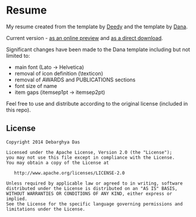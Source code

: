# Resume

My resume created from the template by [Deedy][1] and the template by [Dana][2].

[1]: https://github.com/deedy/Deedy-Resume
[2]: https://github.com/dpseidel/resume

Current version - [as an online preview][3] and [as a direct download][4].

[3]: resume.pdf
[4]: https://github.com/wuchihsu/resume/raw/main/resume.pdf

Significant changes have been made to the Dana template
including but not limited to:

- main font (Lato -> Helvetica)
- removal of icon definition (\texticon)
- removal of AWARDS and PUBLICATIONS sections
- font size of name
- item gaps (itemsep1pt -> itemsep2pt)

Feel free to use and distribute according to the original license (included in this repo).

## License

    Copyright 2014 Debarghya Das

    Licensed under the Apache License, Version 2.0 (the "License");
    you may not use this file except in compliance with the License.
    You may obtain a copy of the License at

       http://www.apache.org/licenses/LICENSE-2.0

    Unless required by applicable law or agreed to in writing, software
    distributed under the License is distributed on an "AS IS" BASIS,
    WITHOUT WARRANTIES OR CONDITIONS OF ANY KIND, either express or implied.
    See the License for the specific language governing permissions and
    limitations under the License.
